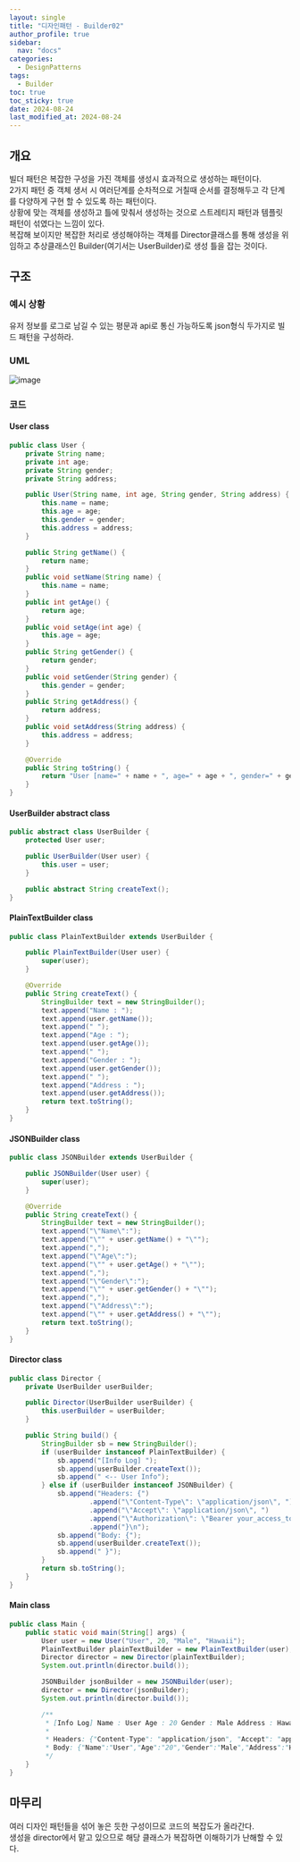 ```yaml
---
layout: single
title: "디자인패턴 - Builder02"
author_profile: true
sidebar:
  nav: "docs"
categories: 
  - DesignPatterns
tags:
  - Builder
toc: true
toc_sticky: true
date: 2024-08-24
last_modified_at: 2024-08-24
---
```


## 개요
빌더 패턴은 복잡한 구성을 가진 객체를 생성시 효과적으로 생성하는 패턴이다.  
2가지 패턴 중 객체 생서 시 여러단계를 순차적으로 거칠때 순서를 결정해두고 각 단계를 다양하게 구현 할 수 있도록 하는 패턴이다.  
상황에 맞는 객체를 생성하고 틀에 맞춰서 생성하는 것으로 스트레티지 패턴과 템플릿 패턴이 섞였다는 느낌이 있다.  
복잡해 보이지만 복잡한 처리로 생성해야하는 객체를 Director클래스를 통해 생성을 위임하고 추상클래스인 Builder(여기서는 UserBuilder)로 생성 틀을 잡는 것이다.

## 구조
### 예시 상황
유저 정보를 로그로 남길 수 있는 평문과 api로 통신 가능하도록 json형식 두가지로 빌드 패턴을 구성하라.

### UML
![image](../../../images/design/design-pattern/design-pattern_builder02.PNG)

### 코드
#### User class
```java
public class User {
    private String name;
    private int age;
    private String gender;
    private String address;

    public User(String name, int age, String gender, String address) {
        this.name = name;
        this.age = age;
        this.gender = gender;
        this.address = address;
    }

    public String getName() {
        return name;
    }
    public void setName(String name) {
        this.name = name;
    }
    public int getAge() {
        return age;
    }
    public void setAge(int age) {
        this.age = age;
    }
    public String getGender() {
        return gender;
    }
    public void setGender(String gender) {
        this.gender = gender;
    }
    public String getAddress() {
        return address;
    }
    public void setAddress(String address) {
        this.address = address;
    }

    @Override
    public String toString() {
        return "User [name=" + name + ", age=" + age + ", gender=" + gender + ", address=" + address + "]";
    }
}
```

#### UserBuilder abstract class
```java
public abstract class UserBuilder {
    protected User user;

    public UserBuilder(User user) {
        this.user = user;
    }

    public abstract String createText();
}
```

#### PlainTextBuilder class
```java
public class PlainTextBuilder extends UserBuilder {

    public PlainTextBuilder(User user) {
        super(user);
    }

    @Override
    public String createText() {
        StringBuilder text = new StringBuilder();
        text.append("Name : ");
        text.append(user.getName());
        text.append(" ");
        text.append("Age : ");
        text.append(user.getAge());
        text.append(" ");
        text.append("Gender : ");
        text.append(user.getGender());
        text.append(" ");
        text.append("Address : ");
        text.append(user.getAddress());
        return text.toString();
    }
}
```

#### JSONBuilder class
```java
public class JSONBuilder extends UserBuilder {

    public JSONBuilder(User user) {
        super(user);
    }

    @Override
    public String createText() {
        StringBuilder text = new StringBuilder();
        text.append("\"Name\":");
        text.append("\"" + user.getName() + "\"");
        text.append(",");
        text.append("\"Age\":");
        text.append("\"" + user.getAge() + "\"");
        text.append(",");
        text.append("\"Gender\":");
        text.append("\"" + user.getGender() + "\"");
        text.append(",");
        text.append("\"Address\":");
        text.append("\"" + user.getAddress() + "\"");
        return text.toString();
    }
}
```

#### Director class
```java
public class Director {
    private UserBuilder userBuilder;

    public Director(UserBuilder userBuilder) {
        this.userBuilder = userBuilder;
    }

    public String build() {
        StringBuilder sb = new StringBuilder();
        if (userBuilder instanceof PlainTextBuilder) {
            sb.append("[Info Log] ");
            sb.append(userBuilder.createText());
            sb.append(" <-- User Info");
        } else if (userBuilder instanceof JSONBuilder) {
            sb.append("Headers: {")
                    .append("\"Content-Type\": \"application/json\", ")
                    .append("\"Accept\": \"application/json\", ")
                    .append("\"Authorization\": \"Bearer your_access_token\"")
                    .append("}\n");
            sb.append("Body: {");
            sb.append(userBuilder.createText());
            sb.append(" }");
        }
        return sb.toString();
    }
}
```

#### Main class
```java
public class Main {
    public static void main(String[] args) {
        User user = new User("User", 20, "Male", "Hawaii");
        PlainTextBuilder plainTextBuilder = new PlainTextBuilder(user);
        Director director = new Director(plainTextBuilder);
        System.out.println(director.build());

        JSONBuilder jsonBuilder = new JSONBuilder(user);
        director = new Director(jsonBuilder);
        System.out.println(director.build());

        /**
         * [Info Log] Name : User Age : 20 Gender : Male Address : Hawaii <-- User Info
         *
         * Headers: {"Content-Type": "application/json", "Accept": "application/json", "Authorization": "Bearer your_access_token"}
         * Body: {"Name":"User","Age":"20","Gender":"Male","Address":"Hawaii" }
         */
    }
}
```

## 마무리
여러 디자인 패턴들을 섞어 놓은 듯한 구성이므로 코드의 복잡도가 올라간다.  
생성을 director에서 맡고 있으므로 해당 클래스가 복잡하면 이해하기가 난해할 수 있다.